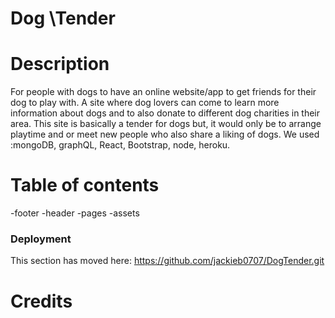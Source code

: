 # Dog \Tender

# Description
For people with dogs to have an online website/app to get friends for their dog to play with. A site where dog lovers can come to learn more information about dogs and to also donate to different dog charities in their area. This site is basically a tender for dogs but, it would only be to arrange playtime and or meet new people who also share a liking of dogs.
We used :mongoDB, graphQL, React, Bootstrap, node, heroku.

# Table of contents
-footer
-header
-pages
-assets

### Deployment

This section has moved here: https://github.com/jackieb0707/DogTender.git

# Credits 


